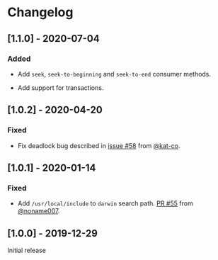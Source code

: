 # Changelog

## [1.1.0] - 2020-07-04

### Added

 * Add `seek`, `seek-to-beginning` and `seek-to-end` consumer methods.

 * Add support for transactions.

## [1.0.2] - 2020-04-20

### Fixed

 * Fix deadlock bug described in
   [issue #58](https://github.com/SahilKang/cl-rdkafka/issues/58) from
   [@kat-co](https://github.com/kat-co).

## [1.0.1] - 2020-01-14

### Fixed

 * Add `/usr/local/include` to `darwin` search path.
   [PR #55](https://github.com/SahilKang/cl-rdkafka/pull/55) from
   [@noname007](https://github.com/noname007).

## [1.0.0] - 2019-12-29

Initial release
